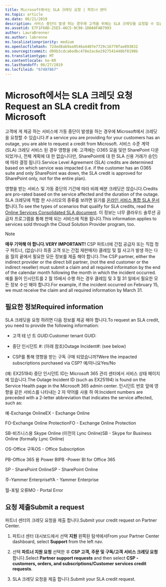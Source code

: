 ```yaml
---
title: Microsoft에서는 SLA 크레딧 요청 | 파트너 센터
ms.topic: article
ms.date: 06/21/2019
description: 서비스 중단이 발생 하는 경우에 고객을 위해는 SLA 크레딧을 요청할 수 있습니다.
ms.assetid: E7F1F68D-25E5-46C5-9C98-1D0A9FAB7993
author: LauraBrenner
ms.author: labrenne
ms.localizationpriority: medium
ms.openlocfilehash: 72ded8ab9aa9546a4407e7729c16770fae893832
ms.sourcegitcommit: d99b3cdca6edbc478e2ac6e2927541448bf8190b
ms.translationtype: MT
ms.contentlocale: ko-KR
ms.lasthandoff: 06/27/2019
ms.locfileid: "67407867"
---
```

# <a name="request-an-sla-credit-from-microsoft"></a><span data-ttu-id="5e7f9-103">Microsoft에서는 SLA 크레딧 요청</span><span class="sxs-lookup"><span data-stu-id="5e7f9-103">Request an SLA credit from Microsoft</span></span> 

<span data-ttu-id="5e7f9-104">고객에 게 제공 하는 서비스에 가동 중단이 발생을 하는 경우에 Microsoft에서 크레딧을 요청할 수 있습니다.</span><span class="sxs-lookup"><span data-stu-id="5e7f9-104">If a service you are providing for your customers has an outage, you are able to request a credit from Microsoft.</span></span> <span data-ttu-id="5e7f9-105">서비스 수준 계약 (SLA) 크레딧 서비스 된 경우 영향을 (예: 고객에는 O365 모음 및만 SharePoint 다운 되었거나, 전체 계획에 대 한 없습니다만, SharePoint에 대 한 SLA 신용 거래가 승인)에 따라 결정 됩니다.</span><span class="sxs-lookup"><span data-stu-id="5e7f9-105">Service Level Agreement (SLA) credits are determined based on which service was impacted (i.e. if the customer has an O365 suite and only SharePoint was down, the SLA credit is approved for SharePoint only, not for the entire plan).</span></span>

<span data-ttu-id="5e7f9-106">영향을 받는 서비스 및 가동 중단의 기간에 따라 비례 배분 크레딧은 않습니다.</span><span class="sxs-lookup"><span data-stu-id="5e7f9-106">Credits are pro-rated based on the service affected and the duration of the outage.</span></span> <span data-ttu-id="5e7f9-107">SLA 크레딧에 적합 한 시나리오의 종류를 보려면 읽기를 [온라인 서비스 통합 SLA 문서](http://www.microsoftvolumelicensing.com/DocumentSearch.aspx?Mode=3&DocumentTypeId=37)합니다.</span><span class="sxs-lookup"><span data-stu-id="5e7f9-107">To see the types of scenarios that qualify for SLA credits, read the [Online Services Consolidated SLA document](http://www.microsoftvolumelicensing.com/DocumentSearch.aspx?Mode=3&DocumentTypeId=37).</span></span> <span data-ttu-id="5e7f9-108">이 정보는 너무 클라우드 솔루션 공급자 프로그램을 통해 판매 되는 서비스에 적용 됩니다.</span><span class="sxs-lookup"><span data-stu-id="5e7f9-108">This information applies to services sold through the Cloud Solution Provider program, too.</span></span>

>[!Note]
><span data-ttu-id="5e7f9-109">**매우 기억해 야 합니다.**</span><span class="sxs-lookup"><span data-stu-id="5e7f9-109">**VERY IMPORTANT!**</span></span> <span data-ttu-id="5e7f9-110">CSP 파트너에 간접 공급자 또는 직접 청구 파트너, (없습니다 최종 고객 또는 간접 재판매자) 클레임 및 월 사고가 발생 하는 다음 월의 끝에서 필요한 모든 정보를 제출 해야 합니다.</span><span class="sxs-lookup"><span data-stu-id="5e7f9-110">The CSP partner, either the indirect provider or the direct bill partner, (not the end customer or the indirect reseller) must submit a claim and all required information by the end of the calendar month following the month in which the incident occurred.</span></span> <span data-ttu-id="5e7f9-111">예를 들어 인시던트를 2 월 15에서 수행 하는 경우 클레임 및 3 월 31 일에서 필요한 모든 정보 수신 해야 합니다.</span><span class="sxs-lookup"><span data-stu-id="5e7f9-111">For example, if the incident occurred on February 15, we must receive the claim and all required information by March 31.</span></span> 

## <a name="required-information"></a><span data-ttu-id="5e7f9-112">필요한 정보</span><span class="sxs-lookup"><span data-stu-id="5e7f9-112">Required information</span></span>


<span data-ttu-id="5e7f9-113">SLA 크레딧을 요청 하려면 다음 정보를 제공 해야 합니다.</span><span class="sxs-lookup"><span data-stu-id="5e7f9-113">To request an SLA credit, you need to provide the following information:</span></span> 

- <span data-ttu-id="5e7f9-114">고객 테 넌 트 GUID:</span><span class="sxs-lookup"><span data-stu-id="5e7f9-114">Customer tenant GUID:</span></span> 

- <span data-ttu-id="5e7f9-115">중단 인시던트 #: (아래 참조)</span><span class="sxs-lookup"><span data-stu-id="5e7f9-115">Outage Incident#: (see below)</span></span>

- <span data-ttu-id="5e7f9-116">CSP를 통해 영향을 받는 구독 구매 되었습니까?</span><span class="sxs-lookup"><span data-stu-id="5e7f9-116">Were the impacted subscriptions purchased via CSP?</span></span> <span data-ttu-id="5e7f9-117">예/아니요</span><span class="sxs-lookup"><span data-stu-id="5e7f9-117">Yes/No</span></span>

<span data-ttu-id="5e7f9-118">(예: EX25194) 중단 인시던트 ID는 Microsoft 365 관리 센터에서 서비스 상태 페이지에 있습니다.</span><span class="sxs-lookup"><span data-stu-id="5e7f9-118">The Outage Incident ID (such as EX25194) is found on the Service Health page in the Microsoft 365 admin center.</span></span> <span data-ttu-id="5e7f9-119">인시던트 번호 앞에 영향을 같은 서비스를 나타내는 2 자 약어를 사용 하 여:</span><span class="sxs-lookup"><span data-stu-id="5e7f9-119">Incident numbers are preceded with a 2-letter abbreviation that indicates the service affected, such as:</span></span>

<span data-ttu-id="5e7f9-120">예-Exchange Online</span><span class="sxs-lookup"><span data-stu-id="5e7f9-120">EX - Exchange Online</span></span>

<span data-ttu-id="5e7f9-121">FO-Exchange Online Protection</span><span class="sxs-lookup"><span data-stu-id="5e7f9-121">FO - Exchange Online Protection</span></span>

<span data-ttu-id="5e7f9-122">SB-비즈니스용 Skype Online (이전의 Lync Online)</span><span class="sxs-lookup"><span data-stu-id="5e7f9-122">SB - Skype for Business Online (formally Lync Online)</span></span>

<span data-ttu-id="5e7f9-123">OS-Office 구독</span><span class="sxs-lookup"><span data-stu-id="5e7f9-123">OS - Office Subscription</span></span>

<span data-ttu-id="5e7f9-124">PB-Office 365 용 Power BI</span><span class="sxs-lookup"><span data-stu-id="5e7f9-124">PB -Power BI for Office 365</span></span>

<span data-ttu-id="5e7f9-125">SP - SharePoint Online</span><span class="sxs-lookup"><span data-stu-id="5e7f9-125">SP - SharePoint Online</span></span>

<span data-ttu-id="5e7f9-126">주-Yammer Enterprise</span><span class="sxs-lookup"><span data-stu-id="5e7f9-126">YA - Yammer Enterprise</span></span>

<span data-ttu-id="5e7f9-127">월-포털 오류</span><span class="sxs-lookup"><span data-stu-id="5e7f9-127">MO - Portal Error</span></span>

## <a name="submit-a-request"></a><span data-ttu-id="5e7f9-128">요청 제출</span><span class="sxs-lookup"><span data-stu-id="5e7f9-128">Submit a request</span></span>

<span data-ttu-id="5e7f9-129">파트너 센터의 크레딧 요청을 제출 합니다.</span><span class="sxs-lookup"><span data-stu-id="5e7f9-129">Submit your credit request on Partner Center.</span></span>

1. <span data-ttu-id="5e7f9-130">파트너 센터 대시보드에서 선택 **지원** 왼쪽된 탐색에서</span><span class="sxs-lookup"><span data-stu-id="5e7f9-130">From your Partner Center dashboard, select **Support** from the left nav.</span></span>

2. <span data-ttu-id="5e7f9-131">선택 **파트너 지원 요청** 선택한 후 **CSP 고객, 주문 및 구독/고객 서비스 크레딧 요청**합니다.</span><span class="sxs-lookup"><span data-stu-id="5e7f9-131">Select **Partner support requests** and then select **CSP - customers, orders, and subscriptions/Customer services credit requests**.</span></span>

3. <span data-ttu-id="5e7f9-132">SLA 크레딧 요청을 제출 합니다.</span><span class="sxs-lookup"><span data-stu-id="5e7f9-132">Submit your SLA credit request.</span></span>





